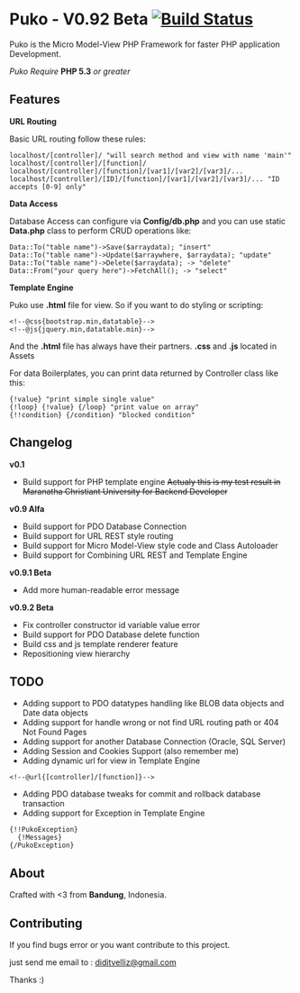 # Puko - V0.92 Beta [![Build Status](https://travis-ci.org/Velliz/puko.svg?branch=master)](https://travis-ci.org/Velliz/puko)

Puko is the Micro Model-View PHP Framework for faster PHP application Development.

*Puko Require* **PHP 5.3** *or greater*

## Features

**URL Routing**

Basic URL routing follow these rules:
```
localhost/[controller]/ "will search method and view with name 'main'"
localhost/[controller]/[function]/
localhost/[controller]/[function]/[var1]/[var2]/[var3]/...
localhost/[controller]/[ID]/[function]/[var1]/[var2]/[var3]/... "ID accepts [0-9] only"
```
**Data Access**

Database Access can configure via **Config/db.php** and you can use static **Data.php** class to perform CRUD operations like:
```
Data::To("table name")->Save($arraydata); "insert"
Data::To("table name")->Update($arraywhere, $arraydata); "update"
Data::To("table name")->Delete($arraydata); -> "delete"
Data::From("your query here")->FetchAll(); -> "select"
```
**Template Engine**

Puko use **.html** file for view. So if you want to do styling or scripting:
```
<!--@css{bootstrap.min,datatable}-->
<!--@js{jquery.min,datatable.min}-->
```
And the **.html** file has always have their partners. **.css** and **.js** located in Assets

For data Boilerplates, you can print data returned by Controller class like this:
```
{!value} "print simple single value"
{!loop} {!value} {/loop} "print value on array"
{!!condition} {/condition} "blocked condition"
```

## Changelog

**v0.1**
- Build support for PHP template engine ~~Actualy this is my test result in Maranatha Christiant University for Backend Developer~~

**v0.9 Alfa**
- Build support for PDO Database Connection
- Build support for URL REST style routing
- Build support for Micro Model-View style code and Class Autoloader
- Build support for Combining URL REST and Template Engine

**v0.9.1 Beta**
- Add more human-readable error message

**v0.9.2 Beta**
- Fix controller constructor id variable value error
- Build support for PDO Database delete function
- Build css and js template renderer feature
- Repositioning view hierarchy

## TODO

- Adding support to PDO datatypes handling like BLOB data objects and Date data objects
- Adding support for handle wrong or not find URL routing path or 404 Not Found Pages
- Adding support for another Database Connection (Oracle, SQL Server)
- Adding Session and Cookies Support (also remember me)
- Adding dynamic url for view in Template Engine
```
<!--@url{[controller]/[function]}-->
```
- Adding PDO database tweaks for commit and rollback database transaction
- Adding support for Exception in Template Engine
```
{!!PukoException}
  {!Messages}
{/PukoException}
```

## About

Crafted with <3 from **Bandung**, Indonesia.

## Contributing

If you find bugs error or you want contribute to this project. 

just send me email to : diditvelliz@gmail.com 

Thanks :)
